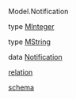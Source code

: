 Model.Notification

type [MInteger](Model-Notification.html#t:MInteger)

type [MString](Model-Notification.html#t:MString)

data [Notification](Model-Notification.html#t:Notification)

[relation](Model-Notification.html#v:relation)

[schema](Model-Notification.html#v:schema)
